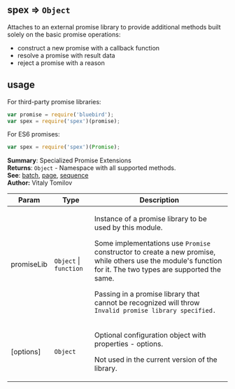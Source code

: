 <a name="module_spex"></a>
## spex ⇒ <code>Object</code>
Attaches to an external promise library to provide additional methods built solelyon the basic promise operations: - construct a new promise with a callback function - resolve a promise with result data - reject a promise with a reason## usageFor third-party promise libraries:```jsvar promise = require('bluebird');var spex = require('spex')(promise);```For ES6 promises:```jsvar spex = require('spex')(Promise);```

**Summary**: Specialized Promise Extensions  
**Returns**: <code>Object</code> - Namespace with all supported methods.  
**See**: <a href="batch.md">batch</a>, <a href="page.md">page</a>, <a href="sequence.md">sequence</a>  
**Author:** Vitaly Tomilov  
<table>
  <thead>
    <tr>
      <th>Param</th><th>Type</th><th>Description</th>
    </tr>
  </thead>
  <tbody>
<tr>
    <td>promiseLib</td><td><code>Object</code> | <code>function</code></td><td><p>Instance of a promise library to be used by this module.</p>
<p>Some implementations use <code>Promise</code> constructor to create a new promise, while
others use the module&#39;s function for it. The two types are supported the same.</p>
<p>Passing in a promise library that cannot be recognized will throw
<code>Invalid promise library specified.</code></p>
</td>
    </tr><tr>
    <td>[options]</td><td><code>Object</code></td><td><p>Optional configuration object with properties - options.</p>
<p>Not used in the current version of the library.</p>
</td>
    </tr>  </tbody>
</table>

